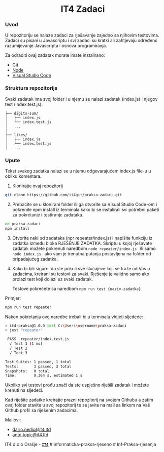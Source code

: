 <h1 align="center">IT4 Zadaci</h1>

### Uvod

U repozitoriju se nalaze zadaci za rješavanje zajedno sa njihovim testovima. Zadaci su pisani u Javascriptu i svi zadaci su kratki ali zahtjevaju određeno razumijevanje Javascripta i osnova programiranja.

Za odraditi ovaj zadatak morate imate instalirano: 
-   [Git](https://git-scm.com/)
-   [Node](https://nodejs.org/en/)
-   [Visual Studio Code](https://code.visualstudio.com/)


### Struktura repozitorija

Svaki zadatak ima svoj folder i u njemu se nalazi zadatak (index.js) i njegov test (index.test.js). 

```ascii
├── digits-sum/
│   ├── index.js
│   └── index.test.js
│   ...
|
├── likes/
│   ├── index.js
│   └── index.test.js
│   ...
```

### Upute

Tekst svakog zadatka nalazi se u njemu odgovarajućem index.js file-u u obliku komentara. 

1.  Klonirajte ovaj repozitorij

```bash
git clone https://github.com/it4git/praksa-zadaci.git
```
2.  Prebacite se u klonirani folder ili ga otvorite sa Visual Studio Code-om i pokrenite npm install iz terminala kako bi se instalirali svi potrebni paketi za pokretanje i testiranje zadataka.

```bash
cd praksa-zadaci
npm install
```
3.  Otvorite neki od zadataka (npr repeater/index.js) i napišite funkciju iz zadatka između bloka RJEŠENJE ZADATKA. Skriptu u kojoj rješavate zadatak možete pokrenuti naredbom ```node repeater/index.js ``` ili samo ```node index.js ``` ako vam je trenutna putanja postavljena na folder od pripadajućeg zadatka.

4.  Kako bi bili sigurni da ste pokrili sve slučajeve koji se traže od Vas u zadacima, kreirani su testovi za svaki. Rješenje je validno samo ako prolazi test koji dolazi uz svaki zadatak.

    Testove pokrećete sa naredbom ```npm run test {naziv-zadatka}```

Primjer:
```bash
npm run test repeater
```
Nakon pokretanja ove naredbe trebali bi u terminalu vidjeti sljedeće:
```bash
> it4-praksa@1.0.0 test C:\Users\username\praksa-zadaci
> jest "repeater"

 PASS  repeater/index.test.js
  √ Test 1 (1 ms)
  √ Test 2
  √ Test 3

Test Suites: 1 passed, 1 total
Tests:       3 passed, 3 total
Snapshots:   0 total
Time:        0.364 s, estimated 1 s
```
Ukoliko svi testovi prođu znači da ste uspješno riješili zadatak i možete krenuti na sljedeći.

Kad riješite zadatke kreirajte prazni repozitorij na svojem Githubu a zatim ovaj folder stavite u svoj repozitorij te se javite na mail sa linkom na Vaš Github profil sa riješenim zadacima.

Mailovi:
-   [dario.nedic@it4.ltd](dario.nedic@it4.ltd)
-   [anto.topic@it4.ltd](dario.nedic@it4.ltd)





IT4 d.o.o Orašje  - **[`IT4`](https://it4.ltd)**
#   i n f o r m a t i c k a - p r a k s a - r j e s e n o  
 #   I n f - P r a k s a - r j e s e n j a  
 
